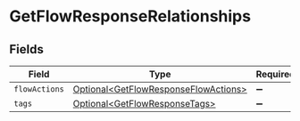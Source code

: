 # GetFlowResponseRelationships


## Fields

| Field                                                                                          | Type                                                                                           | Required                                                                                       | Description                                                                                    |
| ---------------------------------------------------------------------------------------------- | ---------------------------------------------------------------------------------------------- | ---------------------------------------------------------------------------------------------- | ---------------------------------------------------------------------------------------------- |
| `flowActions`                                                                                  | [Optional\<GetFlowResponseFlowActions>](../../models/components/GetFlowResponseFlowActions.md) | :heavy_minus_sign:                                                                             | N/A                                                                                            |
| `tags`                                                                                         | [Optional\<GetFlowResponseTags>](../../models/components/GetFlowResponseTags.md)               | :heavy_minus_sign:                                                                             | N/A                                                                                            |